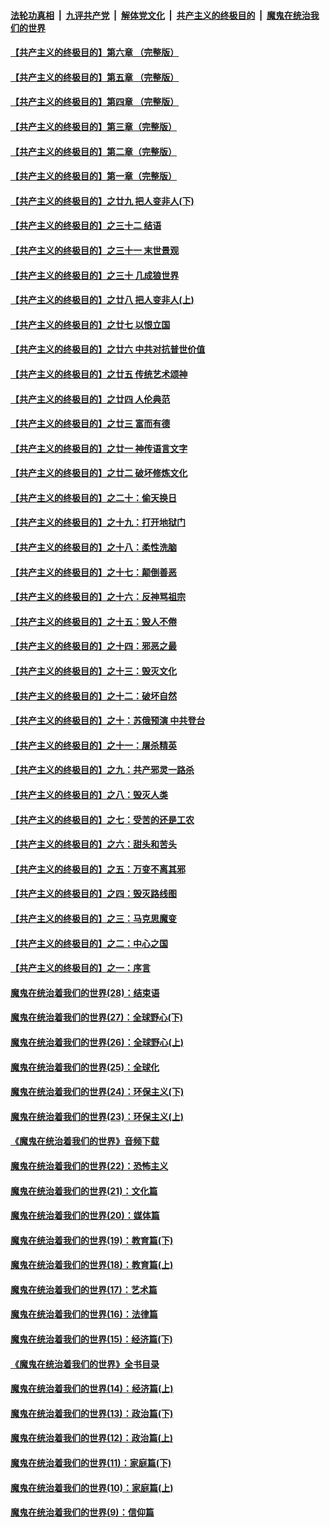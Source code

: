 ####  [法轮功真相](../../../../basic/blob/master/README.md?t=04200901) &nbsp;|&nbsp; [九评共产党](../../../../9ping.md/blob/master/README.md?t=04200901) &nbsp;|&nbsp; [解体党文化](../../../../jtdwh.md/blob/master/README.md?t=04200901)  &nbsp;|&nbsp; [共产主义的终极目的](../../../../gczydzjmd.md/blob/master/README.md?t=04200901) &nbsp;|&nbsp; [魔鬼在统治我们的世界](../../../../mgztzwmdsj.md/blob/master/README.md?t=04200901) 

#### [【共产主义的终极目的】第六章 （完整版）](../pages/nsc422/n11428913.md?t=04200901) 

#### [【共产主义的终极目的】第五章 （完整版）](../pages/nsc422/n11428912.md?t=04200901) 

#### [【共产主义的终极目的】第四章 （完整版）](../pages/nsc422/n11428907.md?t=04200901) 

#### [【共产主义的终极目的】第三章（完整版）](../pages/nsc422/n11428848.md?t=04200901) 

#### [【共产主义的终极目的】第二章（完整版）](../pages/nsc422/n11428831.md?t=04200901) 

#### [【共产主义的终极目的】第一章（完整版）](../pages/nsc422/n11417651.md?t=04200901) 

#### [【共产主义的终极目的】之廿九 把人变非人(下)](../pages/nsc422/n11344140.md?t=04200901) 

#### [【共产主义的终极目的】之三十二 结语](../pages/nsc422/n11360535.md?t=04200901) 

#### [【共产主义的终极目的】之三十一 末世景观](../pages/nsc422/n11351129.md?t=04200901) 

#### [【共产主义的终极目的】之三十 几成狼世界](../pages/nsc422/n11348280.md?t=04200901) 

#### [【共产主义的终极目的】之廿八 把人变非人(上)](../pages/nsc422/n11340492.md?t=04200901) 

#### [【共产主义的终极目的】之廿七 以恨立国](../pages/nsc422/n11336944.md?t=04200901) 

#### [【共产主义的终极目的】之廿六 中共对抗普世价值](../pages/nsc422/n11324785.md?t=04200901) 

#### [【共产主义的终极目的】之廿五 传统艺术颂神](../pages/nsc422/n11296396.md?t=04200901) 

#### [【共产主义的终极目的】之廿四 人伦典范](../pages/nsc422/n11296397.md?t=04200901) 

#### [【共产主义的终极目的】之廿三 富而有德](../pages/nsc422/n11283598.md?t=04200901) 

#### [【共产主义的终极目的】之廿一 神传语言文字](../pages/nsc422/n11263265.md?t=04200901) 

#### [【共产主义的终极目的】之廿二 破坏修炼文化](../pages/nsc422/n11245728.md?t=04200901) 

#### [【共产主义的终极目的】之二十：偷天换日](../pages/nsc422/n11238846.md?t=04200901) 

#### [【共产主义的终极目的】之十九：打开地狱门](../pages/nsc422/n11206376.md?t=04200901) 

#### [【共产主义的终极目的】之十八：柔性洗脑](../pages/nsc422/n11199994.md?t=04200901) 

#### [【共产主义的终极目的】之十七：颠倒善恶](../pages/nsc422/n11179782.md?t=04200901) 

#### [【共产主义的终极目的】之十六：反神骂祖宗](../pages/nsc422/n11166798.md?t=04200901) 

#### [【共产主义的终极目的】之十五：毁人不倦](../pages/nsc422/n11166792.md?t=04200901) 

#### [【共产主义的终极目的】之十四：邪恶之最](../pages/nsc422/n11150249.md?t=04200901) 

#### [【共产主义的终极目的】之十三：毁灭文化](../pages/nsc422/n11135227.md?t=04200901) 

#### [【共产主义的终极目的】之十二：破坏自然](../pages/nsc422/n11135214.md?t=04200901) 

#### [【共产主义的终极目的】之十：苏俄预演 中共登台](../pages/nsc422/n11118424.md?t=04200901) 

#### [【共产主义的终极目的】之十一：屠杀精英](../pages/nsc422/n11118442.md?t=04200901) 

#### [【共产主义的终极目的】之九：共产邪灵一路杀](../pages/nsc422/n11114139.md?t=04200901) 

#### [【共产主义的终极目的】之八：毁灭人类](../pages/nsc422/n11108503.md?t=04200901) 

#### [【共产主义的终极目的】之七：受苦的还是工农](../pages/nsc422/n11101809.md?t=04200901) 

#### [【共产主义的终极目的】之六：甜头和苦头](../pages/nsc422/n11096971.md?t=04200901) 

#### [【共产主义的终极目的】之五：万变不离其邪](../pages/nsc422/n11091285.md?t=04200901) 

#### [【共产主义的终极目的】之四：毁灭路线图](../pages/nsc422/n11086284.md?t=04200901) 

#### [【共产主义的终极目的】之三：马克思魔变](../pages/nsc422/n11061941.md?t=04200901) 

#### [【共产主义的终极目的】之二：中心之国](../pages/nsc422/n11047728.md?t=04200901) 

#### [【共产主义的终极目的】之一：序言](../pages/nsc422/n11086077.md?t=04200901) 

#### [魔鬼在统治着我们的世界(28)：结束语](../pages/nsc422/n10936246.md?t=04200901) 

#### [魔鬼在统治着我们的世界(27)：全球野心(下)](../pages/nsc422/n10928319.md?t=04200901) 

#### [魔鬼在统治着我们的世界(26)：全球野心(上)](../pages/nsc422/n10900318.md?t=04200901) 

#### [魔鬼在统治着我们的世界(25)：全球化](../pages/nsc422/n10788205.md?t=04200901) 

#### [魔鬼在统治着我们的世界(24)：环保主义(下)](../pages/nsc422/n10695307.md?t=04200901) 

#### [魔鬼在统治着我们的世界(23)：环保主义(上)](../pages/nsc422/n10688613.md?t=04200901) 

#### [《魔鬼在统治着我们的世界》音频下载](../pages/nsc422/n10635553.md?t=04200901) 

#### [魔鬼在统治着我们的世界(22)：恐怖主义](../pages/nsc422/n10614727.md?t=04200901) 

#### [魔鬼在统治着我们的世界(21)：文化篇](../pages/nsc422/n10597706.md?t=04200901) 

#### [魔鬼在统治着我们的世界(20)：媒体篇](../pages/nsc422/n10586579.md?t=04200901) 

#### [魔鬼在统治着我们的世界(19)：教育篇(下)](../pages/nsc422/n10564808.md?t=04200901) 

#### [魔鬼在统治着我们的世界(18)：教育篇(上)](../pages/nsc422/n10526970.md?t=04200901) 

#### [魔鬼在统治着我们的世界(17)：艺术篇](../pages/nsc422/n10499093.md?t=04200901) 

#### [魔鬼在统治着我们的世界(16)：法律篇](../pages/nsc422/n10485969.md?t=04200901) 

#### [魔鬼在统治着我们的世界(15)：经济篇(下)](../pages/nsc422/n10469975.md?t=04200901) 

#### [《魔鬼在统治着我们的世界》全书目录](../pages/nsc422/n10464261.md?t=04200901) 

#### [魔鬼在统治着我们的世界(14)：经济篇(上)](../pages/nsc422/n10457370.md?t=04200901) 

#### [魔鬼在统治着我们的世界(13)：政治篇(下)](../pages/nsc422/n10448270.md?t=04200901) 

#### [魔鬼在统治着我们的世界(12)：政治篇(上)](../pages/nsc422/n10444576.md?t=04200901) 

#### [魔鬼在统治着我们的世界(11)：家庭篇(下)](../pages/nsc422/n10440961.md?t=04200901) 

#### [魔鬼在统治着我们的世界(10)：家庭篇(上)](../pages/nsc422/n10435448.md?t=04200901) 

#### [魔鬼在统治着我们的世界(9)：信仰篇](../pages/nsc422/n10432159.md?t=04200901) 

